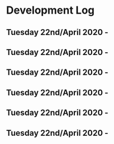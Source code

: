 # Development Log

## Tuesday 22nd/April 2020 - 



## Tuesday 22nd/April 2020 - 



## Tuesday 22nd/April 2020 - 



## Tuesday 22nd/April 2020 - 



## Tuesday 22nd/April 2020 - 



## Tuesday 22nd/April 2020 - 



